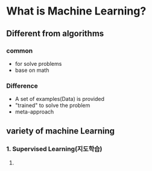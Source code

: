 # What is Machine Learning?

## Different from algorithms
### common
* for solve problems
* base on math
### Difference
* A set of examples(Data) is provided
* "trained" to solve the problem
* meta-approach

## variety of machine Learning
### 1. Supervised Learning(지도학습)
1. 